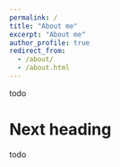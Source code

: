 ```yaml
---
permalink: /
title: "About me"
excerpt: "About me"
author_profile: true
redirect_from: 
  - /about/
  - /about.html
---
```


todo

Next heading
======

todo